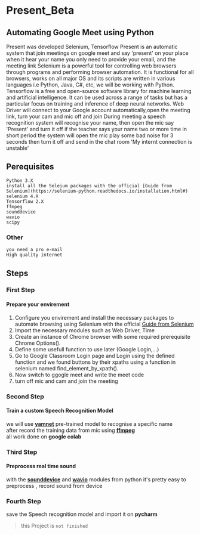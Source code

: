 # Present_Beta
## Automating Google Meet using Python
Present was developed Selenium, Tensorflow
Present is an automatic system that join meetings on google meet and say 'present' on your place when it hear your name
you only need to provide your email, and the meeting link
Selenium is a powerful tool for controlling web browsers through programs and performing browser automation. It is functional for all browsers, works on all major OS and its scripts are written in various languages i.e Python, Java, C#, etc, we will be working with Python.
Tensorflow is a free and open-source software library for machine learning and artificial intelligence. It can be used across a range of tasks but has a particular focus on training and inference of deep neural networks.
Web Driver will connect to your Google account automatically,open the meeting link, turn your cam and mic off and join
During meeting a speech recognition system will recognise your name, then open the mic say 'Present' and turn it off
if the teacher says your name two or more time in short period the system will open the mic play some bad noise for 3 seconds then turn it off and send in the chat room 'My internt connection is unstable' <br/>
## Perequisites <br/>
`
Python 3.X 
`<br/>
`
install all the Seleium packages with the official [Guide from Selenium](https://selenium-python.readthedocs.io/installation.html#)
` <br/>
`
selenium 4.X 
`<br/>
`
Tensorflow 2.X 
`<br/>
`
ffmpeg 
`<br/>
`
sounddevice
` <br/>
`
wavio 
`<br/>
`
scipy 
`<br/>
### Other <br/>
```
you need a pro e-mail 
High quality internet 
```
## Steps <br/>
### First Step
#### Prepare your envirement <br/>
1. Configure you envirement and install the necessary packages to automate browsing using Selenium with the official [Guide from Selenium](https://selenium-python.readthedocs.io/installation.html#) <br/>
2. Import the necessary modules such as Web Driver, Time  
3. Create an instance of Chrome browser with some required prerequisite Chrome Options().
4. Define some usefull function to use later (Google Login,...)
5. Go to Google Classroom Login page and Login using the defined function and we found buttons by their xpaths using a function in selenium named find_element_by_xpath().
6. Now switch to ggogle meet and write the meet code
7. turn off mic and cam and join the meeting
### Second Step <br/>
#### Train a custom Speech Recognition Model <br/>
we will use [**yamnet**](https://github.com/tensorflow/models/tree/master/research/audioset/yamnet) pre-trained model to recognise a specific name <br/>
after record the training data from mic using [**ffmpeg**](https://ffmpeg.org/) <br/>
all work done on **google colab** <br/>
### Third Step <br/>
#### Preprocess real time sound <br/>
with the [**sounddevice**](https://python-sounddevice.readthedocs.io/en/0.4.4/) and [**wavio**](https://github.com/WarrenWeckesser/wavio) modules from python it's pretty easy to preprocess , record sound from device <br/>
### Fourth Step <br/>
save the Speech recognition model and import it on **pycharm** <br/>
> this Project is `not finished`
